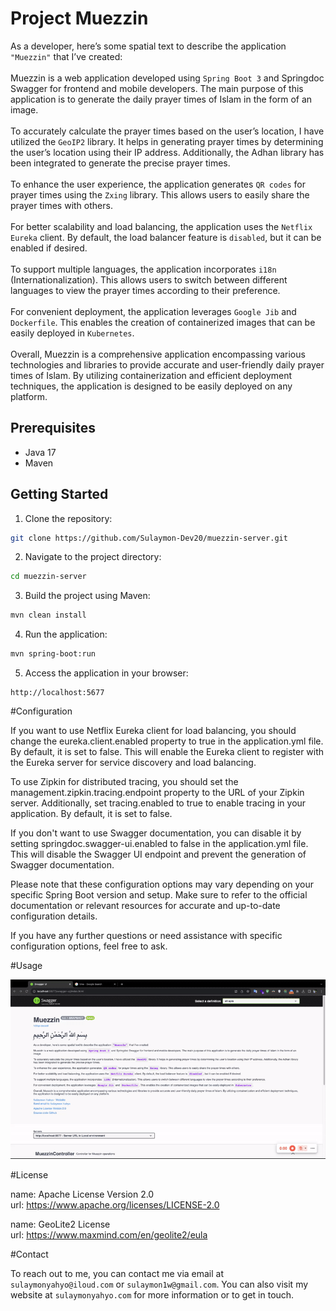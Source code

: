 # Project Muezzin

As a developer, here’s some spatial text to describe the application `"Muezzin"` that I’ve created:<br><br>
Muezzin is a web application developed using `Spring Boot 3` and Springdoc Swagger for frontend and mobile developers. The main purpose of this application is to generate the daily prayer times of Islam in the form of an image.<br><br>
To accurately calculate the prayer times based on the user’s location, I have utilized the `GeoIP2` library. It helps in generating prayer times by determining the user’s location using their IP address. Additionally, the Adhan library has been integrated to generate the precise prayer times.<br><br>
To enhance the user experience, the application generates `QR codes` for prayer times using the `Zxing` library. This allows users to easily share the prayer times with others.<br><br>
For better scalability and load balancing, the application uses the `Netflix Eureka` client. By default, the load balancer feature is `disabled`, but it can be enabled if desired.<br><br>
To support multiple languages, the application incorporates `i18n` (Internationalization). This allows users to switch between different languages to view the prayer times according to their preference.<br><br>
For convenient deployment, the application leverages `Google Jib` and `Dockerfile`. This enables the creation of containerized images that can be easily deployed in `Kubernetes`.<br><br>
Overall, Muezzin is a comprehensive application encompassing various technologies and libraries to provide accurate and user-friendly daily prayer times of Islam. By utilizing containerization and efficient deployment techniques, the application is designed to be easily deployed on any platform.

## Prerequisites

- Java 17
- Maven

## Getting Started

1. Clone the repository:
```bash
git clone https://github.com/Sulaymon-Dev20/muezzin-server.git
```

2. Navigate to the project directory:
```bash
cd muezzin-server
```

3. Build the project using Maven:
```bash
mvn clean install
```

4. Run the application:
```bash
mvn spring-boot:run
```

5. Access the application in your browser:
```
http://localhost:5677
```

#Configuration

If you want to use Netflix Eureka client for load balancing, you should change the eureka.client.enabled property to true in the application.yml file. By default, it is set to false. This will enable the Eureka client to register with the Eureka server for service discovery and load balancing.

To use Zipkin for distributed tracing, you should set the management.zipkin.tracing.endpoint property to the URL of your Zipkin server. Additionally, set tracing.enabled to true to enable tracing in your application. By default, it is set to false.

If you don't want to use Swagger documentation, you can disable it by setting springdoc.swagger-ui.enabled to false in the application.yml file. This will disable the Swagger UI endpoint and prevent the generation of Swagger documentation.

Please note that these configuration options may vary depending on your specific Spring Boot version and setup. Make sure to refer to the official documentation or relevant resources for accurate and up-to-date configuration details.

If you have any further questions or need assistance with specific configuration options, feel free to ask. 

#Usage

![generate muezzin image usage](USAGE.gif)

#License

name: Apache License Version 2.0 <br>
url: https://www.apache.org/licenses/LICENSE-2.0

name: GeoLite2 License <br>
url: https://www.maxmind.com/en/geolite2/eula

#Contact

To reach out to me, you can contact me via email at `sulaymonyahyo@iloud.com` or `sulaymon1w@gmail.com`.
You can also visit my website at `sulaymonyahyo.com` for more information or to get in touch.
